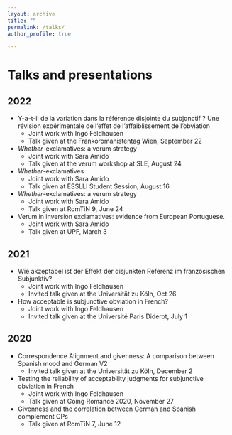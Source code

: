 ```yaml
---
layout: archive
title: ""
permalink: /talks/
author_profile: true

---
```


Talks and presentations
======

2022
----
- Y-a-t-il de la variation dans la référence disjointe du subjonctif ? Une révision expérimentale de l’effet de l’affaiblissement de l’obviation
  - Joint work with Ingo Feldhausen
  - Talk given at the Frankoromanistentag Wien, September 22
- *Whether*-exclamatives: a verum strategy
  - Joint work with Sara Amido
  - Talk given at the verum workshop at SLE, August 24
- *Whether*-exclamatives
  - Joint work with Sara Amido
  - Talk given at ESSLLI Student Session, August 16
- *Whether*-exclamatives: a verum strategy
  - Joint work with Sara Amido
  - Talk given at RomTiN 9, June 24
- Verum in inversion exclamatives: evidence from European Portuguese.
  - Joint work with Sara Amido
  - Talk given at UPF, March 3

2021
----
- Wie akzeptabel ist der Effekt der disjunkten Referenz im französischen Subjunktiv?
  - Joint work with Ingo Feldhausen
  - Invited talk given at the Universität zu Köln, Oct 26
- How acceptable is subjunctive obviation in French?
  - Joint work with Ingo Feldhausen
  - Invited talk given at the Université Paris Diderot, July 1

2020
----
- Correspondence Alignment and givenness: A comparison between Spanish mood and German V2
  - Invited talk given at the Universität zu Köln, December 2
- Testing the reliability of acceptability judgments for subjunctive obviation in French
  - Joint work with Ingo Feldhausen
  - Talk given at Going Romance 2020, November 27
- Givenness and the correlation between German and Spanish complement CPs
  - Talk given at RomTiN 7, June 12
